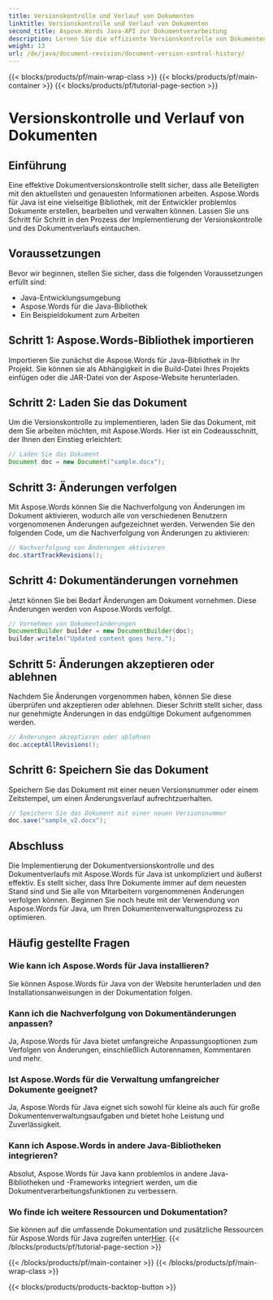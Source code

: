 ```yaml
---
title: Versionskontrolle und Verlauf von Dokumenten
linktitle: Versionskontrolle und Verlauf von Dokumenten
second_title: Aspose.Words Java-API zur Dokumentverarbeitung
description: Lernen Sie die effiziente Versionskontrolle von Dokumenten mit Aspose.Words für Java. Verwalten Sie Änderungen, arbeiten Sie nahtlos zusammen und verfolgen Sie Revisionen mühelos.
weight: 13
url: /de/java/document-revision/document-version-control-history/
---
```


{{< blocks/products/pf/main-wrap-class >}}
{{< blocks/products/pf/main-container >}}
{{< blocks/products/pf/tutorial-page-section >}}

# Versionskontrolle und Verlauf von Dokumenten


## Einführung

Eine effektive Dokumentversionskontrolle stellt sicher, dass alle Beteiligten mit den aktuellsten und genauesten Informationen arbeiten. Aspose.Words für Java ist eine vielseitige Bibliothek, mit der Entwickler problemlos Dokumente erstellen, bearbeiten und verwalten können. Lassen Sie uns Schritt für Schritt in den Prozess der Implementierung der Versionskontrolle und des Dokumentverlaufs eintauchen.

## Voraussetzungen

Bevor wir beginnen, stellen Sie sicher, dass die folgenden Voraussetzungen erfüllt sind:

- Java-Entwicklungsumgebung
- Aspose.Words für die Java-Bibliothek
- Ein Beispieldokument zum Arbeiten

## Schritt 1: Aspose.Words-Bibliothek importieren

Importieren Sie zunächst die Aspose.Words für Java-Bibliothek in Ihr Projekt. Sie können sie als Abhängigkeit in die Build-Datei Ihres Projekts einfügen oder die JAR-Datei von der Aspose-Website herunterladen.

## Schritt 2: Laden Sie das Dokument

Um die Versionskontrolle zu implementieren, laden Sie das Dokument, mit dem Sie arbeiten möchten, mit Aspose.Words. Hier ist ein Codeausschnitt, der Ihnen den Einstieg erleichtert:

```java
// Laden Sie das Dokument
Document doc = new Document("sample.docx");
```

## Schritt 3: Änderungen verfolgen

Mit Aspose.Words können Sie die Nachverfolgung von Änderungen im Dokument aktivieren, wodurch alle von verschiedenen Benutzern vorgenommenen Änderungen aufgezeichnet werden. Verwenden Sie den folgenden Code, um die Nachverfolgung von Änderungen zu aktivieren:

```java
// Nachverfolgung von Änderungen aktivieren
doc.startTrackRevisions();
```

## Schritt 4: Dokumentänderungen vornehmen

Jetzt können Sie bei Bedarf Änderungen am Dokument vornehmen. Diese Änderungen werden von Aspose.Words verfolgt.

```java
// Vornehmen von Dokumentänderungen
DocumentBuilder builder = new DocumentBuilder(doc);
builder.writeln("Updated content goes here.");
```

## Schritt 5: Änderungen akzeptieren oder ablehnen

Nachdem Sie Änderungen vorgenommen haben, können Sie diese überprüfen und akzeptieren oder ablehnen. Dieser Schritt stellt sicher, dass nur genehmigte Änderungen in das endgültige Dokument aufgenommen werden.

```java
// Änderungen akzeptieren oder ablehnen
doc.acceptAllRevisions();
```

## Schritt 6: Speichern Sie das Dokument

Speichern Sie das Dokument mit einer neuen Versionsnummer oder einem Zeitstempel, um einen Änderungsverlauf aufrechtzuerhalten.

```java
// Speichern Sie das Dokument mit einer neuen Versionsnummer
doc.save("sample_v2.docx");
```

## Abschluss

Die Implementierung der Dokumentversionskontrolle und des Dokumentverlaufs mit Aspose.Words für Java ist unkompliziert und äußerst effektiv. Es stellt sicher, dass Ihre Dokumente immer auf dem neuesten Stand sind und Sie alle von Mitarbeitern vorgenommenen Änderungen verfolgen können. Beginnen Sie noch heute mit der Verwendung von Aspose.Words für Java, um Ihren Dokumentenverwaltungsprozess zu optimieren.

## Häufig gestellte Fragen

### Wie kann ich Aspose.Words für Java installieren?

Sie können Aspose.Words für Java von der Website herunterladen und den Installationsanweisungen in der Dokumentation folgen.

### Kann ich die Nachverfolgung von Dokumentänderungen anpassen?

Ja, Aspose.Words für Java bietet umfangreiche Anpassungsoptionen zum Verfolgen von Änderungen, einschließlich Autorennamen, Kommentaren und mehr.

### Ist Aspose.Words für die Verwaltung umfangreicher Dokumente geeignet?

Ja, Aspose.Words für Java eignet sich sowohl für kleine als auch für große Dokumentenverwaltungsaufgaben und bietet hohe Leistung und Zuverlässigkeit.

### Kann ich Aspose.Words in andere Java-Bibliotheken integrieren?

Absolut, Aspose.Words für Java kann problemlos in andere Java-Bibliotheken und -Frameworks integriert werden, um die Dokumentverarbeitungsfunktionen zu verbessern.

### Wo finde ich weitere Ressourcen und Dokumentation?

 Sie können auf die umfassende Dokumentation und zusätzliche Ressourcen für Aspose.Words für Java zugreifen unter[Hier](https://reference.aspose.com/words/java/).
{{< /blocks/products/pf/tutorial-page-section >}}

{{< /blocks/products/pf/main-container >}}
{{< /blocks/products/pf/main-wrap-class >}}

{{< blocks/products/products-backtop-button >}}
